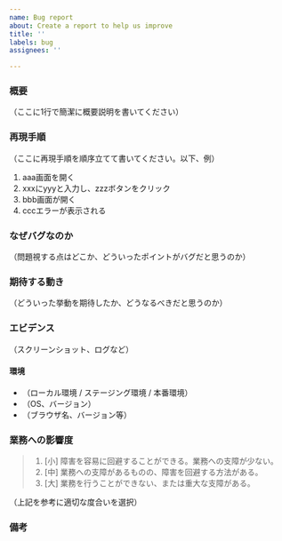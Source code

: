 ```yaml
---
name: Bug report
about: Create a report to help us improve
title: ''
labels: bug
assignees: ''

---
```


### 概要
（ここに1行で簡潔に概要説明を書いてください）

### 再現手順

（ここに再現手順を順序立てて書いてください。以下、例）

1. aaa画面を開く
2. xxxにyyyと入力し、zzzボタンをクリック
3. bbb画面が開く
4. cccエラーが表示される

### なぜバグなのか

（問題視する点はどこか、どういったポイントがバグだと思うのか）

### 期待する動き

（どういった挙動を期待したか、どうなるべきだと思うのか）

### エビデンス

（スクリーンショット、ログなど）

#### 環境

 - （ローカル環境 / ステージング環境 / 本番環境）
 - （OS、バージョン）
 - （ブラウザ名、バージョン等）

### 業務への影響度

> 1.	[小] 障害を容易に回避することができる。業務への支障が少ない。												
> 2.	[中] 業務への支障があるものの、障害を回避する方法がある。												
> 3.	[大] 業務を行うことができない、または重大な支障がある。

（上記を参考に適切な度合いを選択）

### 備考
